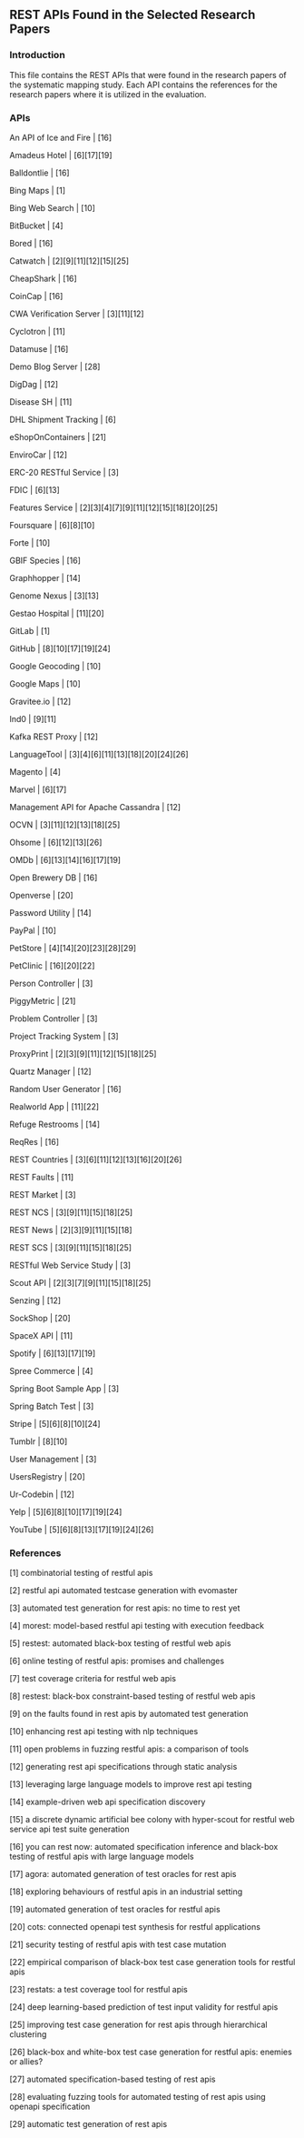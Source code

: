 ## REST APIs Found in the Selected Research Papers

### Introduction

This file contains the REST APIs that were found in the research papers of the systematic mapping study. Each API contains the references for the research papers where it is utilized in the evaluation.

### APIs

An API of Ice and Fire | [16]

Amadeus Hotel | [6][17][19]

Balldontlie | [16]

Bing Maps | [1]

Bing Web Search | [10]

BitBucket | [4]

Bored | [16]

Catwatch | [2][9][11][12][15][25]

CheapShark | [16]

CoinCap | [16]

CWA Verification Server | [3][11][12]

Cyclotron | [11]

Datamuse | [16]

Demo Blog Server | [28]

DigDag | [12]

Disease SH | [11]

DHL Shipment Tracking | [6]

eShopOnContainers | [21]

EnviroCar | [12]

ERC-20 RESTful Service | [3]

FDIC | [6][13]

Features Service | [2][3][4][7][9][11][12][15][18][20][25]

Foursquare | [6][8][10]

Forte | [10]

GBIF Species | [16]

Graphhopper | [14]

Genome Nexus | [3][13]

Gestao Hospital | [11][20]

GitLab | [1]

GitHub | [8][10][17][19][24]

Google Geocoding | [10]

Google Maps | [10]

Gravitee.io | [12]

Ind0 | [9][11]

Kafka REST Proxy | [12]

LanguageTool | [3][4][6][11][13][18][20][24][26]

Magento | [4]

Marvel | [6][17]

Management API for Apache Cassandra | [12]

OCVN | [3][11][12][13][18][25]

Ohsome | [6][12][13][26]

OMDb | [6][13][14][16][17][19]

Open Brewery DB | [16]

Openverse | [20]

Password Utility | [14]

PayPal | [10]

PetStore | [4][14][20][23][28][29]

PetClinic | [16][20][22]

Person Controller | [3]

PiggyMetric | [21]

Problem Controller | [3]

Project Tracking System | [3]

ProxyPrint | [2][3][9][11][12][15][18][25]

Quartz Manager | [12]

Random User Generator | [16]

Realworld App | [11][22]

Refuge Restrooms | [14]

ReqRes | [16]

REST Countries | [3][6][11][12][13][16][20][26]

REST Faults | [11]

REST Market | [3]

REST NCS | [3][9][11][15][18][25]

REST News | [2][3][9][11][15][18]

REST SCS | [3][9][11][15][18][25]

RESTful Web Service Study | [3]

Scout API | [2][3][7][9][11][15][18][25]

Senzing | [12]

SockShop | [20]

SpaceX API | [11]

Spotify | [6][13][17][19]

Spree Commerce | [4]

Spring Boot Sample App | [3]

Spring Batch Test | [3]

Stripe | [5][6][8][10][24]

Tumblr | [8][10]

User Management | [3]

UsersRegistry | [20]

Ur-Codebin | [12]

Yelp | [5][6][8][10][17][19][24]

YouTube | [5][6][8][13][17][19][24][26]

### References

[1] combinatorial testing of restful apis

[2] restful api automated testcase generation with evomaster

[3] automated test generation for rest apis: no time to rest yet

[4] morest: model-based restful api testing with execution feedback

[5] restest: automated black-box testing of restful web apis

[6] online testing of restful apis: promises and challenges

[7] test coverage criteria for restful web apis

[8] restest: black-box constraint-based testing of restful web apis

[9] on the faults found in rest apis by automated test generation

[10] enhancing rest api testing with nlp techniques

[11] open problems in fuzzing restful apis: a comparison of tools

[12] generating rest api specifications through static analysis

[13] leveraging large language models to improve rest api testing

[14] example-driven web api specification discovery

[15] a discrete dynamic artificial bee colony with hyper-scout for restful web service api test suite generation

[16] you can rest now: automated specification inference and black-box testing of restful apis with large language models

[17] agora: automated generation of test oracles for rest apis

[18] exploring behaviours of restful apis in an industrial setting

[19] automated generation of test oracles for restful apis

[20] cots: connected openapi test synthesis for restful applications

[21] security testing of restful apis with test case mutation

[22] empirical comparison of black-box test case generation tools for restful apis

[23] restats: a test coverage tool for restful apis

[24] deep learning-based prediction of test input validity for restful apis

[25] improving test case generation for rest apis through hierarchical clustering

[26] black-box and white-box test case generation for restful apis: enemies or allies?

[27] automated specification-based testing of rest apis

[28] evaluating fuzzing tools for automated testing of rest apis using openapi specification

[29] automatic test generation of rest apis